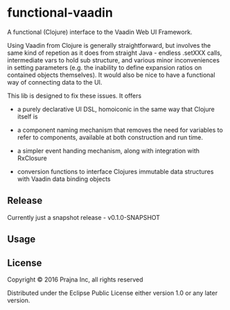 # functional-vaadin

A functional (Clojure) interface to the Vaadin Web UI Framework.

Using Vaadin from Clojure is generally straightforward, but involves the same kind of repetion as it does from straight
Java - endless .setXXX calls, intermediate vars to hold sub structure, and various minor inconveniences in setting
parameters (e.g. the inability to define expansion ratios on contained objects themselves). It would also be nice to
have a functional way of connecting data to the UI.

This lib is designed to fix these issues. It offers

- a purely declarative UI DSL, homoiconic in the same way that Clojure itself is

- a component naming mechanism that removes the need for variables to refer to components, available at both
construction and run time.

- a simpler event handing mechanism, along with integration with RxClosure

- conversion functions to interface Clojures immutable data structures with Vaadin data binding objects

## Release

Currently just a snapshot release - v0.1.0-SNAPSHOT

## Usage


## License

Copyright © 2016 Prajna Inc, all rights reserved

Distributed under the Eclipse Public License either version 1.0 or any later version.
